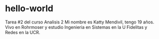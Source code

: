 # hello-world
Tarea #2 del curso Analisis 2
Mi nombre es Katty Mendivil, tengo 19 años. Vivo en Rohrmoser y estudio Ingenieria en Sistemas en la U Fidelitas y Redes en la UCR.
